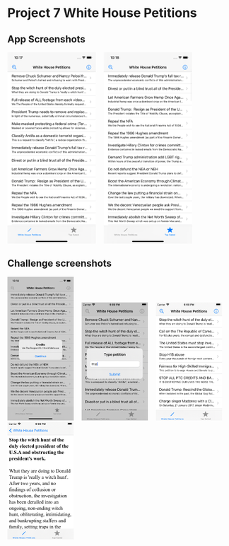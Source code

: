 # Project 7 White House Petitions
<p>

## App Screenshots
<img src= "/Project 7/screenshots/1.png" width = "200">&emsp;
<img src= "/Project 7/screenshots/2.png" width = "200">&emsp;

## Challenge screenshots
<img src= "/Project 7/screenshots/challenges/3.png" width = "150">&emsp;
<img src= "/Project 7/screenshots/challenges/4.png" width = "150">&emsp;
<img src= "/Project 7/screenshots/challenges/5.png" width = "150">&emsp;
<img src= "/Project 7/screenshots/challenges/6.png" width = "150">&emsp;
</p>


